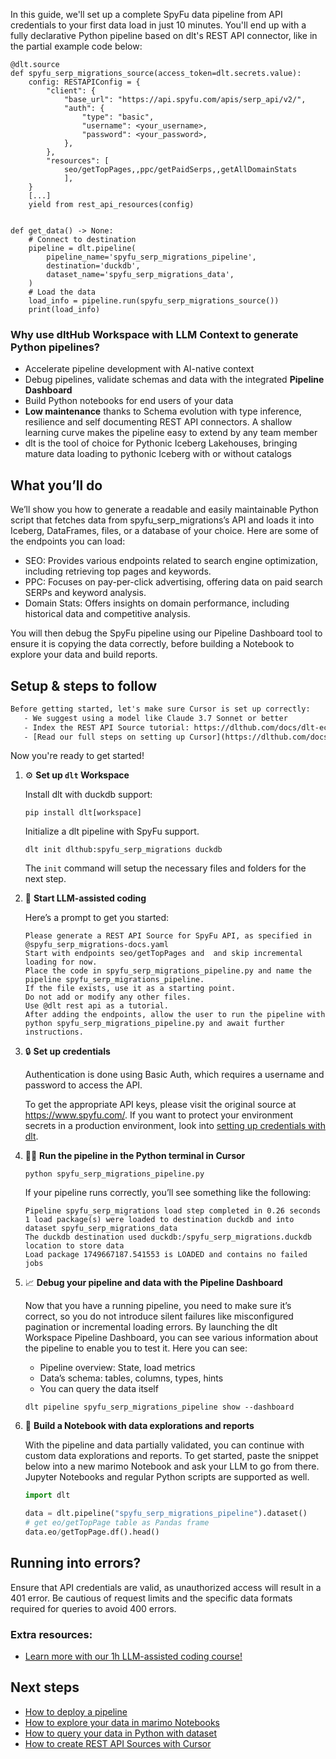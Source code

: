 In this guide, we'll set up a complete SpyFu data pipeline from API credentials to your first data load in just 10 minutes. You'll end up with a fully declarative Python pipeline based on dlt's REST API connector, like in the partial example code below:

```python-outcome
@dlt.source
def spyfu_serp_migrations_source(access_token=dlt.secrets.value):
    config: RESTAPIConfig = {
        "client": {
            "base_url": "https://api.spyfu.com/apis/serp_api/v2/",
            "auth": {
                "type": "basic",
                "username": <your_username>,
                "password": <your_password>,
            },
        },
        "resources": [
            seo/getTopPages,,ppc/getPaidSerps,,getAllDomainStats
            ],
    }
    [...]
    yield from rest_api_resources(config)


def get_data() -> None:
    # Connect to destination
    pipeline = dlt.pipeline(
        pipeline_name='spyfu_serp_migrations_pipeline',
        destination='duckdb',
        dataset_name='spyfu_serp_migrations_data', 
    )
    # Load the data
    load_info = pipeline.run(spyfu_serp_migrations_source())
    print(load_info) 
```

### Why use dltHub Workspace with LLM Context to generate Python pipelines?

- Accelerate pipeline development with AI-native context
- Debug pipelines, validate schemas and data with the integrated **Pipeline Dashboard**
- Build Python notebooks for end users of your data
- **Low maintenance** thanks to Schema evolution with type inference, resilience and self documenting REST API connectors. A shallow learning curve makes the pipeline easy to extend by any team member
- dlt is the tool of choice for Pythonic Iceberg Lakehouses, bringing mature data loading to pythonic Iceberg with or without catalogs

## What you’ll do

We’ll show you how to generate a readable and easily maintainable Python script that fetches data from spyfu_serp_migrations’s API and loads it into Iceberg, DataFrames, files, or a database of your choice. Here are some of the endpoints you can load:

- SEO: Provides various endpoints related to search engine optimization, including retrieving top pages and keywords.
- PPC: Focuses on pay-per-click advertising, offering data on paid search SERPs and keyword analysis.
- Domain Stats: Offers insights on domain performance, including historical data and competitive analysis.

You will then debug the SpyFu pipeline using our Pipeline Dashboard tool to ensure it is copying the data correctly, before building a Notebook to explore your data and build reports.

## Setup & steps to follow

```default
Before getting started, let's make sure Cursor is set up correctly:
   - We suggest using a model like Claude 3.7 Sonnet or better
   - Index the REST API Source tutorial: https://dlthub.com/docs/dlt-ecosystem/verified-sources/rest_api/ and add it to context as **@dlt rest api**
   - [Read our full steps on setting up Cursor](https://dlthub.com/docs/dlt-ecosystem/llm-tooling/cursor-restapi#23-configuring-cursor-with-documentation)
```

Now you're ready to get started!

1. ⚙️ **Set up `dlt` Workspace**
    
    Install dlt with duckdb support:
    ```shell
    pip install dlt[workspace]
    ```

    Initialize a dlt pipeline with SpyFu support.
    ```shell
    dlt init dlthub:spyfu_serp_migrations duckdb
    ```

    The `init` command will setup the necessary files and folders for the next step.
    
2. 🤠 **Start LLM-assisted coding**
    
    Here’s a prompt to get you started:
    
    ```prompt
    Please generate a REST API Source for SpyFu API, as specified in @spyfu_serp_migrations-docs.yaml 
    Start with endpoints seo/getTopPages and  and skip incremental loading for now. 
    Place the code in spyfu_serp_migrations_pipeline.py and name the pipeline spyfu_serp_migrations_pipeline. 
    If the file exists, use it as a starting point. 
    Do not add or modify any other files. 
    Use @dlt rest api as a tutorial. 
    After adding the endpoints, allow the user to run the pipeline with python spyfu_serp_migrations_pipeline.py and await further instructions.
    ```

    
3. 🔒 **Set up credentials** 
    
    Authentication is done using Basic Auth, which requires a username and password to access the API.
    
    To get the appropriate API keys, please visit the original source at https://www.spyfu.com/.
    If you want to protect your environment secrets in a production environment, look into [setting up credentials with dlt](https://dlthub.com/docs/walkthroughs/add_credentials).
    
4. 🏃‍♀️ **Run the pipeline in the Python terminal in Cursor**
    
    ```shell
    python spyfu_serp_migrations_pipeline.py
    ```
    
    If your pipeline runs correctly, you’ll see something like the following:
    
    ```shell
    Pipeline spyfu_serp_migrations load step completed in 0.26 seconds
    1 load package(s) were loaded to destination duckdb and into dataset spyfu_serp_migrations_data
    The duckdb destination used duckdb:/spyfu_serp_migrations.duckdb location to store data
    Load package 1749667187.541553 is LOADED and contains no failed jobs
    ```
    
5. 📈 **Debug your pipeline and data with the Pipeline Dashboard**

    Now that you have a running pipeline, you need to make sure it’s correct, so you do not introduce silent failures like misconfigured pagination or incremental loading errors. By launching the dlt Workspace Pipeline Dashboard, you can see various information about the pipeline to enable you to test it. Here you can see:
    - Pipeline overview: State, load metrics
    - Data’s schema: tables, columns, types, hints
    - You can query the data itself
    
    ```shell
    dlt pipeline spyfu_serp_migrations_pipeline show --dashboard
    ```
    
6. 🐍 **Build a Notebook with data explorations and reports**

    With the pipeline and data partially validated, you can continue with custom data explorations and reports. To get started, paste the snippet below into a new marimo Notebook and ask your LLM to go from there. Jupyter Notebooks and regular Python scripts are supported as well.

    
    ```python
    import dlt

   data = dlt.pipeline("spyfu_serp_migrations_pipeline").dataset()
   # get eo/getTopPage table as Pandas frame
   data.eo/getTopPage.df().head()
    ```

## Running into errors?

Ensure that API credentials are valid, as unauthorized access will result in a 401 error. Be cautious of request limits and the specific data formats required for queries to avoid 400 errors.

### Extra resources:

- [Learn more with our 1h LLM-assisted coding course!](https://www.youtube.com/watch?v=GGid70rnJuM)

## Next steps

- [How to deploy a pipeline](https://dlthub.com/docs/walkthroughs/deploy-a-pipeline)
- [How to explore your data in marimo Notebooks](https://dlthub.com/docs/general-usage/dataset-access/marimo)
- [How to query your data in Python with dataset](https://dlthub.com/docs/general-usage/dataset-access/dataset)
- [How to create REST API Sources with Cursor](https://dlthub.com/docs/dlt-ecosystem/llm-tooling/cursor-restapi)